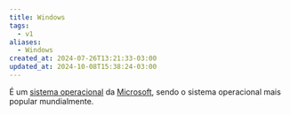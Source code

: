 ```yaml
---
title: Windows
tags:
  - v1
aliases:
  - Windows
created_at: 2024-07-26T13:21:33-03:00
updated_at: 2024-10-08T15:38:24-03:00
---
```


É um [sistema operacional](../../08/04/Sistema_Operacional.md) da [Microsoft](../../../../entrada/2024/07/07/Microsoft.md), sendo o sistema operacional mais popular mundialmente.